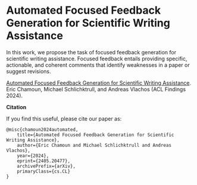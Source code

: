 # Automated Focused Feedback Generation for Scientific Writing Assistance

In this work, we propose the task of focused feedback generation for scientific writing assistance. Focused feedback entails providing specific, actionable, and coherent comments that identify weaknesses in a paper or suggest revisions.

[Automated Focused Feedback Generation for Scientific Writing Assistance](https://arxiv.org/pdf/2405.20477). Eric Chamoun, Michael Schlichktrull, and Andreas Vlachos (ACL Findings 2024).

**Citation**

If you find this useful, please cite our paper as:

    @misc{chamoun2024automated,
        title={Automated Focused Feedback Generation for Scientific Writing Assistance}, 
        author={Eric Chamoun and Michael Schlichktrull and Andreas Vlachos},
        year={2024},
        eprint={2405.20477},
        archivePrefix={arXiv},
        primaryClass={cs.CL}
    }
